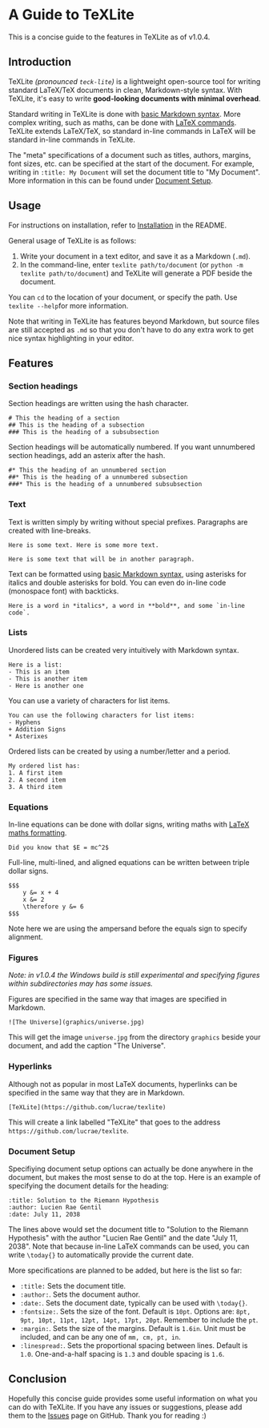 # A Guide to TeXLite

This is a concise guide to the features in TeXLite as of v1.0.4.

## Introduction

TeXLite *(pronounced `teck-lite`)* is a lightweight open-source tool for writing standard LaTeX/TeX documents in clean, Markdown-style syntax. With TeXLite, it's easy to write **good-looking documents with minimal overhead**.

Standard writing in TeXLite is done with [basic Markdown syntax](https://github.com/adam-p/markdown-here/wiki/Markdown-Cheatsheet). More complex writing, such as maths, can be done with [LaTeX commands](https://www.latex-project.org/). TeXLite extends LaTeX/TeX, so standard in-line commands in LaTeX will be standard in-line commands in TeXLite.

The "meta" specifications of a document such as titles, authors, margins, font sizes, etc. can be specified at the start of the document. For example, writing in `:title: My Document` will set the document title to "My Document". More information in this can be found under [Document Setup](#document-setup).

## Usage

For instructions on installation, refer to [Installation](https://github.com/lucrae/texlite/blob/master/README.md#install) in the README.

General usage of TeXLite is as follows:

1. Write your document in a text editor, and save it as a Markdown (`.md`).
2. In the command-line, enter `texlite path/to/document` (or `python -m texlite path/to/document`) and TeXLite will generate a PDF beside the document.

You can `cd` to the location of your document, or specify the path. Use `texlite --help`for more information.

Note that writing in TeXLite has features beyond Markdown, but source files are still accepted as `.md` so that you don't have to do any extra work to get nice syntax highlighting in your editor.

## Features

### Section headings

Section headings are written using the hash character.

```
# This the heading of a section
## This is the heading of a subsection
### This is the heading of a subsubsection
```

Section headings will be automatically numbered. If you want unnumbered section headings, add an asterix after the hash.


```
#* This the heading of an unnumbered section
##* This is the heading of a unnumbered subsection
###* This is the heading of a unnumbered subsubsection
```

### Text

Text is written simply by writing without special prefixes. Paragraphs are created with line-breaks.

```
Here is some text. Here is some more text.

Here is some text that will be in another paragraph.
```

Text can be formatted using [basic Markdown syntax](https://github.com/adam-p/markdown-here/wiki/Markdown-Cheatsheet), using asterisks for italics and double asterisks for bold. You can even do in-line code (monospace font) with backticks.

```
Here is a word in *italics*, a word in **bold**, and some `in-line code`.
```

### Lists

Unordered lists can be created very intuitively with Markdown syntax.

```
Here is a list:
- This is an item
- This is another item
- Here is another one
```

You can use a variety of characters for list items.

```
You can use the following characters for list items:
- Hyphens
+ Addition Signs
* Asterixes
```

Ordered lists can be created by using a number/letter and a period.

```
My ordered list has:
1. A first item
2. A second item
3. A third item
```

### Equations

In-line equations can be done with dollar signs, writing maths with [LaTeX maths formatting](https://oeis.org/wiki/List_of_LaTeX_mathematical_symbols).

```
Did you know that $E = mc^2$
```

Full-line, multi-lined, and aligned equations can be written between triple dollar signs.

```
$$$
	y &= x + 4
	x &= 2
	\therefore y &= 6
$$$
```

Note here we are using the ampersand before the equals sign to specify alignment.

### Figures

*Note: in v1.0.4 the Windows build is still experimental and specifying figures within subdirectories may has some issues.*

Figures are specified in the same way that images are specified in Markdown.

```
![The Universe](graphics/universe.jpg)
```

This will get the image `universe.jpg` from the directory `graphics` beside your document, and add the caption "The Universe".

### Hyperlinks

Although not as popular in most LaTeX documents, hyperlinks can be specified in the same way that they are in Markdown.

```
[TeXLite](https://github.com/lucrae/texlite)
```

This will create a link labelled "TeXLite" that goes to the address `https://github.com/lucrae/texlite`.

### Document Setup

Specifiying document setup options can actually be done anywhere in the document, but makes the most sense to do at the top. Here is an example of specifying the document details for the heading:

```
:title: Solution to the Riemann Hypothesis
:author: Lucien Rae Gentil
:date: July 11, 2038
```

The lines above would set the document title to "Solution to the Riemann Hypothesis" with the author "Lucien Rae Gentil" and the date "July 11, 2038". Note that because in-line LaTeX commands can be used, you can write `\today{}` to automatically provide the current date.

More specifications are planned to be added, but here is the list so far:

- `:title:` Sets the document title.
- `:author:`. Sets the document author.
- `:date:`. Sets the document date, typically can be used with `\today{}`.
- `:fontsize:`. Sets the size of the font. Default is `10pt`. Options are: `8pt, 9pt, 10pt, 11pt, 12pt, 14pt, 17pt, 20pt`. Remember to include the `pt`.
- `:margin:`. Sets the size of the margins. Default is `1.6in`. Unit must be included, and can be any one of `mm, cm, pt, in`.
- `:linespread:`. Sets the proportional spacing between lines. Default is `1.0`. One-and-a-half spacing is `1.3` and double spacing is `1.6`.

## Conclusion

Hopefully this concise guide provides some useful information on what you can do with TeXLite. If you have any issues or suggestions, please add them to the [Issues](https://github.com/lucrae/texlite/issues) page on GitHub. Thank you for reading :)
